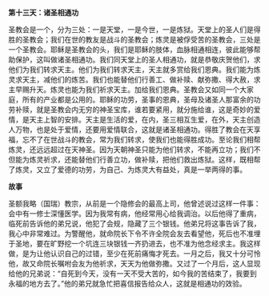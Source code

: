 **第十三天：诸圣相通功**

圣教会是一个，分为三处：一是天堂，一是今世，一是炼狱。天堂上的圣人们是得胜的圣教会；我们在世的教友是战斗的圣教会；炼灵是被俘受苦的圣教会，三处是一个圣教会。耶稣是圣教会的头，我们是耶稣的肢体，血脉相通相连，彼此能够帮助保护，这叫做诸圣相通功。我们同天堂上的圣人相通功，就是恭敬庆贺他们，求他们为我们转求天主。他们为我们转求天主，天主就多赏给我们恩典。我们能为炼灵求天主，减他们的炼苦。我们也能替他们行善工、做补赎、献弥撒、得大赦，求主早赐升天。炼灵也能为我们祈求天主。加给我们恩典。圣教会又如同一个大家庭，所有的产业都是公用的。耶稣的功劳，圣事的恩典，圣母及诸圣人那富余的功劳补赎，就是圣教会内无穷的神圣宝库，谁若要紧用，就分施给谁，这是奇妙的爱情，是天主上智的安排。天主是生活的爱，在内，圣三相互生爱，在外，天主创造人万物，也是处于爱情，还要用爱情联合，这就是诸圣相通功。得胜了教会在天享福，忘不了在世战斗的教会，常为我们转求，使我们也能得胜成功。至论我们相帮炼灵，还远远超过在天神圣。因为天朝神圣只能为他们转求，不能再立功；我们不但能为炼灵祈求，还能替他们行善立功，做补赎，把他们救出炼狱。这样，既相帮了炼灵，又立了爱德的功劳，为自己、为炼灵大有益处，真是一举两得的事。

**故事**

圣额我略（国瑞）教宗，从前是一个隐修会的最高上司，他曾述说过这样一件事：会中有一修士深懂医学。因为我常有病，他经常用心给我调治。以后他得了重病，临死前告诉他的弟兄说，他犯了会规，隐藏了三个银钱。他弟兄将这事告诉了我，我心中非常难过。为警醒他，就命院长下令不许全院会友去看望他，死后也不准埋于圣地，要在旷野挖一个坑连三块银钱一齐扔进去，也不准为他念经求主。我这样做，是为让他认识自己的过错，至少在死前痛悔才死去。一月之后，我又十分可怜他，故又命院长嘱咐会友为他祈求，天天为他做弥撒。又过了一个月后，这人显现给他的兄弟说：“自死到今天，没有一天不受大苦的，如今我的苦结束了，我要到永福的地方去了。”他的弟兄就急忙把喜信报告给众人，这就是相通功的效验。